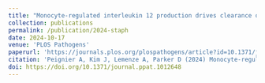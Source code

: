 ```yaml
---
title: "Monocyte-regulated interleukin 12 production drives clearance of Staphylococcus aureus"
collection: publications
permalink: /publication/2024-staph
date: 2024-10-17
venue: 'PLOS Pathogens'
paperurl: 'https://journals.plos.org/plospathogens/article?id=10.1371/journal.ppat.1012648'
citation: 'Peignier A, Kim J, Lemenze A, Parker D (2024) Monocyte-regulated interleukin 12 production drives clearance of Staphylococcus aureus. PLOS Pathogens 20(10): e1012648. https://doi.org/10.1371/journal.ppat.1012648'
doi: https://doi.org/10.1371/journal.ppat.1012648
---
```

